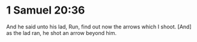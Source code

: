 # 1 Samuel 20:36

And he said unto his lad, Run, find out now the arrows which I shoot. [And] as the lad ran, he shot an arrow beyond him.